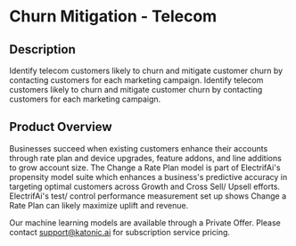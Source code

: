 # Churn Mitigation - Telecom

## Description
Identify telecom customers likely to churn and mitigate customer churn by contacting customers for each marketing campaign. Identify telecom customers likely to churn and mitigate customer churn by contacting customers for each marketing campaign. 

## Product Overview
Businesses succeed when existing customers enhance their accounts through rate plan and device upgrades, feature addons, and line additions to grow account size. The Change a Rate Plan model is part of ElectrifAi's propensity model suite which enhances a business's predictive accuracy in targeting optimal customers across Growth and Cross Sell/ Upsell efforts. ElectrifAi's test/ control performance measurement set up shows Change a Rate Plan can likely maximize uplift and revenue. 

Our machine learning models are available through a Private Offer. Please contact support@katonic.ai for subscription service pricing.
